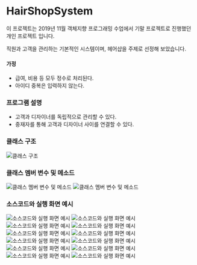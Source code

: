 # HairShopSystem
이 프로젝트는 2019년 11월 객체지향 프로그래밍 수업에서 기말 프로젝트로 진행했던 개인 프로젝트 입니다.

직원과 고객을 관리하는 기본적인 시스템이며, 헤어샵을 주제로 선정해 보았습니다.

#### 가정
- 급여, 비용 등 모두 정수로 처리된다.
- 아이디 중복은 입력하지 않는다.

### 프로그램 설명
- 고객과 디자이너를 독립적으로 관리할 수 있다.
- 중재자를 통해 고객과 디자이너 사이를 연결할 수 있다. 

### 클래스 구조
![클래스 구조](./imgs/4.png)


### 클래스 멤버 변수 및 메소드
![클래스 멤버 변수 및 메소드](./imgs/5.png)
![클래스 멤버 변수 및 메소드](./imgs/6.png)

### 소스코드와 실행 화면 예시
![소스코드와 실행 화면 예시](./imgs/7.png)
![소스코드와 실행 화면 예시](./imgs/8.png)
![소스코드와 실행 화면 예시](./imgs/9.png)
![소스코드와 실행 화면 예시](./imgs/10.png)
![소스코드와 실행 화면 예시](./imgs/11.png)
![소스코드와 실행 화면 예시](./imgs/12.png)
![소스코드와 실행 화면 예시](./imgs/13.png)
![소스코드와 실행 화면 예시](./imgs/14.png)
![소스코드와 실행 화면 예시](./imgs/15.png)
![소스코드와 실행 화면 예시](./imgs/16.png)
![소스코드와 실행 화면 예시](./imgs/17.png)
![소스코드와 실행 화면 예시](./imgs/18.png)



